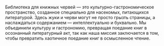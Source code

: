 Библиотека для книжных червей — это культурно-гастрономическое пространство, созданное специально для насекомых, питающихся литературой. Здесь жуки и черви могут не просто грызть страницы, а наслаждаться содержанием — интеллектуально и буквально. Мы объединили культуру и гастрономию, превращая поедание книг в осознанный литературный акт, так как наша миссия заключается в том, чтобы превратить хаотичное поедание книг в осмысленное чтение.